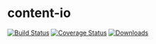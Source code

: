 # content-io

[![Build Status](https://travis-ci.org/5monkeys/content-io.png?branch=master)](https://travis-ci.org/5monkeys/content-io)
[![Coverage Status](https://coveralls.io/repos/5monkeys/content-io/badge.png?branch=master)](https://coveralls.io/r/5monkeys/content-io?branch=master)
[![Downloads](https://pypip.in/v/content-io/badge.png)](https://crate.io/package/content-io)
